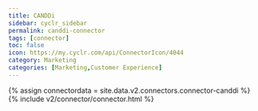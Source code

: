 ```yaml
---
title: CANDDi
sidebar: cyclr_sidebar
permalink: canddi-connector
tags: [connector]
toc: false
icon: https://my.cyclr.com/api/ConnectorIcon/4044
category: Marketing
categories: [Marketing,Customer Experience]
---
```

{% assign connectordata = site.data.v2.connectors.connector-canddi %}
{% include v2/connector/connector.html %}	